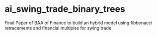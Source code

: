 # ai_swing_trade_binary_trees
Final Paper of BAA of Finance to build an hybrid model using fibbonacci retracements and financial multiples for swing trade

